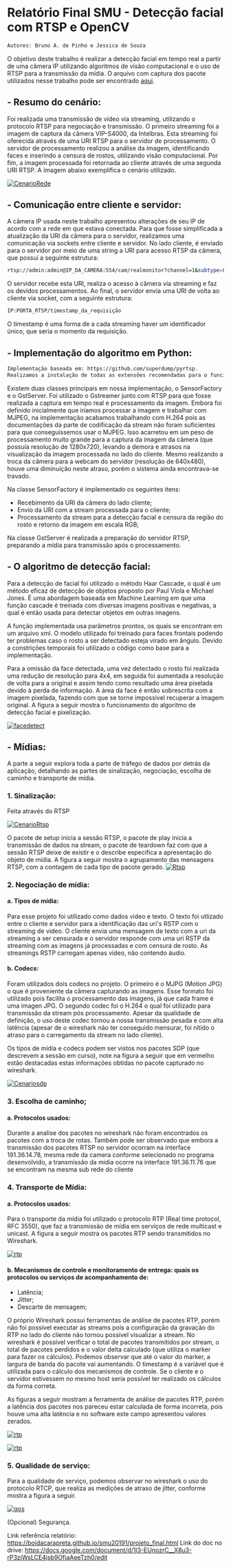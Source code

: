 # Relatório Final SMU - Detecção facial com RTSP e OpenCV

```sh
Autores: Bruno A. de Pinho e Jessica de Souza
```

O objetivo deste trabalho é realizar a detecção facial em tempo real a partir de uma câmera IP utilizando algoritmos de visão computacional e o uso de RTSP para a transmissão da mídia. O arquivo com captura dos pacote utilizados nesse trabalho pode ser encontrado [aqui](https://drive.google.com/open?id=1fjvjj6kFI97BoT07Brg2wAK1wqSzFUsZ).

## - Resumo do cenário:
Foi realizada uma transmissão de vídeo via streaming, utilizando o protocolo RTSP para negociação e transmissão. O primeiro streaming foi a imagem de captura da câmera VIP-S4000, da Intelbras. Esta streaming foi oferecida através de uma URI RTSP para o servidor de processamento. O servidor de processamento realizou a análise da imagem, identificando faces e inserindo a censura de rostos, utilizando visão computacional. Por fim, a imagem processada foi retornada ao cliente através de uma segunda URI RTSP. A imagem abaixo exemplifica o cenário utilizado.
 

[![CenarioRede](https://github.com/jessicasouzajds/SMU/blob/face_detect/Images/cenario.png)](https://github.com/jessicasouzajds/SMU/blob/face_detect/Images/cenario.png) 
 
## - Comunicação entre cliente e servidor:

A câmera IP usada neste trabalho apresentou alterações de seu IP de acordo com a rede em que estava conectada. Para que fosse simplificada a atualização da URI da câmera para o servidor, realizamos uma comunicação via sockets entre cliente e servidor. No lado cliente, é enviado para o servidor por meio de uma string a URI para acesso RTSP da câmera, que possui a seguinte estrutura:

```sh
rtsp://admin:admin@IP_DA_CAMERA:554/cam/realmonitor?channel=1&subtype=0
```
O servidor recebe esta URI, realiza o acesso à câmera via streaming e faz os devidos processamentos. Ao final, o servidor envia uma URI de volta ao cliente via socket, com a seguinte estrutura:

```sh
IP:PORTA_RTSP/timestamp_da_requisição
```
O timestamp é uma forma de a cada streaming haver um identificador único, que seria o momento da requisição.

## - Implementação do algoritmo em Python:

```sh
Implementação baseada em: https://github.com/superdump/pyrtsp.
Realizamos a instalação de todas as extensões recomendadas para o funcionamento do programa.
```

Existem duas classes principais em nossa implementação, o SensorFactory e o GstServer. Foi utilizado o Gstreamer junto com RTSP para que fosse realizada a captura em tempo real e processamento da imagem. Embora foi definido inicialmente que iríamos processar a imagem e trabalhar com MJPEG, na implementação acabamos trabalhando com H.264 pois as documentações da parte de codificação da stream não foram suficientes para que conseguíssemos usar o MJPEG. Isso acarretou em um peso de processamento muito grande para a captura da imagem da câmera (que possuía resolução de 1280x720), levando a demora e atrasos na visualização da imagem processada no lado do cliente. Mesmo realizando a troca da câmera para a webcam do servidor (resolução de 640x480), houve uma diminuição neste atraso, porém o sistema ainda encontrava-se travado.

Na classe SensorFactory é implementado os seguintes itens:
- Recebimento da URI da câmera do lado cliente;
- Envio da URI com a stream processada para o cliente;
- Processamento da stream para a detecção facial e censura da região do rosto e retorno da imagem em escala RGB;

Na classe GstServer é realizada a preparação do servidor RTSP, preparando a mídia para transmissão após o processamento.


## - O algoritmo de detecção facial:

Para a detecção de facial foi utilizado o método Haar Cascade, o qual é um método eficaz de detecção de objetos proposto por Paul Viola e Michael Jones. É uma abordagem baseada em Machine Learning em que uma função cascade é treinada com diversas imagens positivas e negativas, a qual é então usada para detectar objetos em outras imagens.

A função implementada usa parâmetros prontos, os quais se encontram em um arquivo xml. O modelo utilizado foi treinado para faces frontais podendo ter problemas caso o rosto a ser detectado esteja virado em ângulo. Devido a constrições temporais foi utilizado o código como base para a implementação.

Para a omissão da face detectada, uma vez detectado o rosto foi realizada uma redução de resolução para 4x4, em seguida foi aumentada a resolução de volta para a original e assim tendo como resultado uma área pixelada devido à perda de informação. A área da face é então sobrescrita com a imagem pixelada, fazendo com que se torne impossivel recuperar a imagem original. A figura a seguir mostra o funcionamento do algoritmo de detecção facial e pixelização.

[![facedetect](https://github.com/jessicasouzajds/SMU/blob/face_detect/Images/face-detect.png)](https://github.com/jessicasouzajds/SMU/blob/face_detect/Images/face-detect.png) 


## - Mídias:

A parte a seguir explora toda a parte de tráfego de dados por detrás da aplicação, detalhando as partes de sinalização, negociação, escolha de caminho e transporte de mídia.

### 1. Sinalização:
Feita através do RTSP

[![CenarioRtsp](https://github.com/jessicasouzajds/SMU/blob/face_detect/Images/wire-rtsp.PNG)](https://github.com/jessicasouzajds/SMU/blob/face_detect/Images/wire-rtsp.PNG) 

O pacote de setup inicia a sessão RTSP, o pacote de play inicia a transmissão de dados na stream, o pacote de teardown faz com que a sessão RTSP deixe de existir e o describe especifica a apresentação do objeto de mídia. A figura a seguir mostra o agrupamento das mensagens RTSP, com a contagem de cada tipo de pacote gerado. 
[![Rtsp](https://github.com/jessicasouzajds/SMU/blob/face_detect/Images/rtspp.PNG)](https://github.com/jessicasouzajds/SMU/blob/face_detect/Images/rtspp.PNG) 


### 2. Negociação de mídia:

#### a. Tipos de mídia:
Para esse projeto foi utilizado como dados video e texto. O texto foi utlizado entre o cliente e servidor para a identificação das uri's RSTP com o streaming de video. O cliente envia uma mensagem de texto com a uri da streaming a ser censurada e o servidor responde com uma uri RSTP da streaming com as imagens já processadas e com censura de rosto. As streamings RSTP carregam apenas video, não contendo áudio.

#### b. Codecs: 
Foram utilizados dois codecs no projeto. O primeiro é o MJPG (Motion JPG) o que é proveniente da câmera capturando as imagens. Esse formato foi utilizado pois facilita o processamento das imagens, já que cada frame é uma imagen JPG. O segundo codec foi o H.264 o qual foi utilizado para transmissão da stream pós processamento. Apesar da qualidade de definição, o uso deste codec tornou a nossa transmissão pesada e com alta latência (apesar de o wireshark não ter conseguido mensurar, foi nítido o atraso para o carregamento da stream no lado cliente).

Os tipos de mídia e codecs podem ser vistos nos pacotes SDP (que descrevem a sessão em curso), note na figura a seguir que em vermelho estão destacadas estas informações obtidas no pacote capturado no wireshark.

[![Cenariosdp](https://github.com/jessicasouzajds/SMU/blob/face_detect/Images/wire-sdp.PNG)](https://github.com/jessicasouzajds/SMU/blob/face_detect/Images/wire-sdp.PNG) 



### 3. Escolha de caminho;

#### a. Protocolos usados:
Durante a analise dos pacotes no wireshark não foram encontrados os pacotes com a troca de rotas. Também pode ser observado que embora a transmissão dos pacotes RTSP no servidor ocorram na interface 191.36.14.78, mesma rede da camera conforme selecionado no programa desenvolvido, a transmissão da midia ocorre na interface 191.36.11.76 que se encontram na mesma sub rede do cliente


### 4. Transporte de Mídia:

#### a. Protocolos usados: 
Para o transporte da mídia foi utilizado o protocolo RTP (Real time protocol, RFC 3550), que faz a transmissão de mídia em serviços de rede multicast e unicast. A figura a seguir mostra os pacotes RTP sendo transmitidos no Wireshark.

[![rtp](https://github.com/jessicasouzajds/SMU/blob/face_detect/Images/rtp.PNG)](https://github.com/jessicasouzajds/SMU/blob/face_detect/Images/rtp.PNG) 

#### b. Mecanismos de controle e monitoramento de entrega: quais os protocolos ou serviços de acompanhamento de:
- Latência;
-  Jitter; 
- Descarte de mensagem;

O próprio Wireshark possui ferramentas de análise de pacotes RTP, porém não foi possível executar as streams pois a configuração da gravação do RTP no lado do cliente não tornou possível visualizar a stream. No wireshark é possível verificar o total de pacotes transmitidos por stream, o total de pacotes perdidos e o valor delta calculado (que utiliza o marker para fazer os cálculos). Podemos observar que até o valor do marker, a largura de banda do pacote vai aumentando. O timestamp é a variável que é utilizada para o cálculo dos mecanismos de controle. Se o cliente e o servidor estivessem no mesmo host seria possível ter realizado os cálculos da forma correta.

As figuras a seguir mostram a ferramenta de análise de pacotes RTP, porém a latência dos pacotes nos pareceu estar calculada de forma incorreta, pois houve uma alta latência e no software este campo apresentou valores zerados.


[![rtp](https://github.com/jessicasouzajds/SMU/blob/face_detect/Images/wire-rtp1.PNG)](https://github.com/jessicasouzajds/SMU/blob/face_detect/Images/rtp.PNG) 

   
[![rtp](https://github.com/jessicasouzajds/SMU/blob/face_detect/Images/wire-rtp2.PNG)](https://github.com/jessicasouzajds/SMU/blob/face_detect/Images/rtp.PNG) 



### 5. Qualidade de serviço:

Para a qualidade de serviço, podemos observar no wireshark o uso do protocolo RTCP, que realiza as medições de atraso de jitter, conforme mostra a figura a seguir.

[![qos](https://github.com/jessicasouzajds/SMU/blob/face_detect/Images/qos.PNG)](https://github.com/jessicasouzajds/SMU/blob/face_detect/Images/qos.PNG) 


(Opcional) Segurança.

Link referência relatório: https://boidacarapreta.github.io/smu20191/projeto_final.html
Link do doc no drive: https://docs.google.com/document/d/1l3-EUnozrC__X8u3-rP3zjWsLCE4jsb9OfjaAeeTzh0/edit
